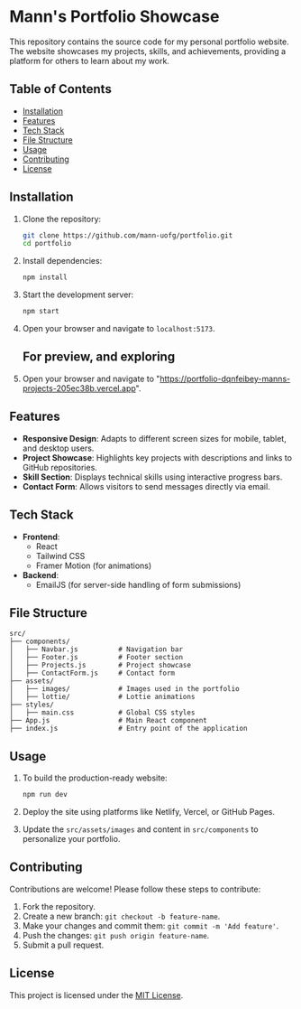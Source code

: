 # Mann's Portfolio Showcase

This repository contains the source code for my personal portfolio website. The website showcases my projects, skills, and achievements, providing a platform for others to learn about my work.

## Table of Contents

- [Installation](#installation)
- [Features](#features)
- [Tech Stack](#tech-stack)
- [File Structure](#file-structure)
- [Usage](#usage)
- [Contributing](#contributing)
- [License](#license)

## Installation

1. Clone the repository:
   ```bash
   git clone https://github.com/mann-uofg/portfolio.git
   cd portfolio
   ```

2. Install dependencies:
   ```bash
   npm install
   ```

3. Start the development server:
   ```bash
   npm start
   ```
4. Open your browser and navigate to `localhost:5173`.

   ## For preview, and exploring

1. Open your browser and navigate to "https://portfolio-dqnfeibey-manns-projects-205ec38b.vercel.app".

## Features

- **Responsive Design**: Adapts to different screen sizes for mobile, tablet, and desktop users.
- **Project Showcase**: Highlights key projects with descriptions and links to GitHub repositories.
- **Skill Section**: Displays technical skills using interactive progress bars.
- **Contact Form**: Allows visitors to send messages directly via email.

## Tech Stack

- **Frontend**:
  - React
  - Tailwind CSS
  - Framer Motion (for animations)
- **Backend**:
  - EmailJS (for server-side handling of form submissions)

## File Structure

```plaintext
src/
├── components/
│   ├── Navbar.js          # Navigation bar
│   ├── Footer.js          # Footer section
│   ├── Projects.js        # Project showcase
│   ├── ContactForm.js     # Contact form
├── assets/
│   ├── images/            # Images used in the portfolio
│   ├── lottie/            # Lottie animations
├── styles/
│   ├── main.css           # Global CSS styles
├── App.js                 # Main React component
├── index.js               # Entry point of the application
```

## Usage

1. To build the production-ready website:
   ```bash
   npm run dev
   ```

2. Deploy the site using platforms like Netlify, Vercel, or GitHub Pages.

3. Update the `src/assets/images` and content in `src/components` to personalize your portfolio.

## Contributing

Contributions are welcome! Please follow these steps to contribute:
1. Fork the repository.
2. Create a new branch: `git checkout -b feature-name`.
3. Make your changes and commit them: `git commit -m 'Add feature'`.
4. Push the changes: `git push origin feature-name`.
5. Submit a pull request.

## License

This project is licensed under the [MIT License](LICENSE).
